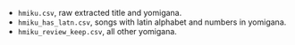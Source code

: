 * `hmiku.csv`, raw extracted title and yomigana.
* `hmiku_has_latn.csv`, songs with latin alphabet and numbers in yomigana.
* `hmiku_review_keep.csv`, all other yomigana.

